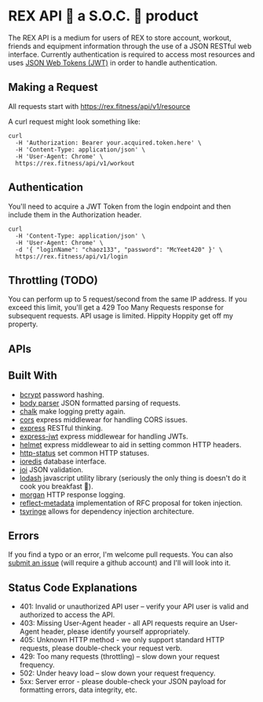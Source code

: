 # REX API 🦖 a S.O.C. 🧦 product

The REX API is a medium for users of REX to store account, workout, friends and equipment information through the use of a JSON RESTful web interface. Currently authentication is required to access most resources and uses [JSON Web Tokens (JWT)](https://datatracker.ietf.org/doc/html/rfc7519) in order to handle authentication.

## Making a Request

All requests start with https://rex.fitness/api/v1/resource

A curl request might look something like:

```shell
curl
  -H 'Authorization: Bearer your.acquired.token.here' \
  -H 'Content-Type: application/json' \
  -H 'User-Agent: Chrome' \
  https://rex.fitness/api/v1/workout
```

## Authentication

You'll need to acquire a JWT Token from the login endpoint and then include them in the Authorization header.

```shell
curl
  -H 'Content-Type: application/json' \
  -H 'User-Agent: Chrome' \
  -d '{ "loginName": "chaoz133", "password": "McYeet420" }' \
  https://rex.fitness/api/v1/login
```

## Throttling (TODO)

You can perform up to 5 request/second from the same IP address. If you exceed this limit, you'll get a 429 Too Many Requests response for subsequent requests. API usage is limited. Hippity Hoppity get off my property.

## APIs

## Built With

- [bcrypt](https://github.com/kelektiv/node.bcrypt.js) password hashing.
- [body parser](https://github.com/expressjs/body-parser) JSON formatted parsing of requests.
- [chalk](https://github.com/chalk/chalk) make logging pretty again.
- [cors](https://github.com/expressjs/cors) express middlewear for handling CORS issues.
- [express](http://expressjs.com/) RESTful thinking.
- [express-jwt](https://github.com/auth0/express-jwt) express middlewear for handling JWTs.
- [helmet](https://helmetjs.github.io/) express middlewear to aid in setting common HTTP headers.
- [http-status](https://github.com/adaltas/node-http-status) set common HTTP statuses.
- [ioredis](https://github.com/luin/ioredis) database interface.
- [joi](https://github.com/sideway/joi) JSON validation.
- [lodash](https://lodash.com/) javascript utility library (seriously the only thing is doesn't do it cook you breakfast 🍳).
- [morgan](https://github.com/expressjs/morgan) HTTP response logging.
- [reflect-metadata](https://rbuckton.github.io/reflect-metadata/) implementation of RFC proposal for token injection.
- [tsyringe](https://github.com/Microsoft/tsyringe) allows for dependency injection architecture.

## Errors

If you find a typo or an error, I'm welcome pull requests. You can also [submit an issue](https://github.com/BensonBen/solid-octo-couscous/issues) (will require a github account) and I'll will look into it.

## Status Code Explanations

- 401: Invalid or unauthorized API user – verify your API user is valid and authorized to access the API.
- 403: Missing User-Agent header - all API requests require an User-Agent header, please identify yourself appropriately.
- 405: Unknown HTTP method - we only support standard HTTP requests, please double-check your request verb.
- 429: Too many requests (throttling) – slow down your request frequency.
- 502: Under heavy load – slow down your request frequency.
- 5xx: Server error - please double-check your JSON payload for formatting errors, data integrity, etc.
